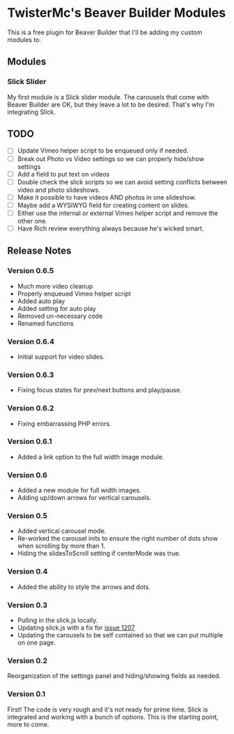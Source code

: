 # TwisterMc's Beaver Builder Modules

This is a free plugin for Beaver Builder that I'll be adding my custom modules to.

## Modules
### Slick Slider
My first module is a Slick slider module. The carousels that come with Beaver Builder are OK, but they leave a lot to be desired. That's why I'm integrating Slick.

## TODO
- [ ] Update Vimeo helper script to be enqueued only if needed.
- [ ] Break out Photo vs Video settings so we can properly hide/show settings
- [ ] Add a field to put text on videos
- [ ] Double check the slick scripts so we can avoid setting conflicts between video and photo slideshows.
- [ ] Make it possible to have videos AND photos in one slideshow.
- [ ] Maybe add a WYSIWYG field for creating content on slides.
- [ ] Either use the internal or external Vimeo helper script and remove the other one.
- [ ] Have Rich review everything always because he's wicked smart.

## Release Notes

### Version 0.6.5
* Much more video cleanup
* Properly enqueued Vimeo helper script
* Added auto play
* Added setting for auto play
* Removed un-necessary code
* Renamed functions

### Version 0.6.4
* Initial support for video slides.

### Version 0.6.3
* Fixing focus states for prev/next buttons and play/pause.

### Version 0.6.2
* Fixing embarrassing PHP errors.

### Version 0.6.1
* Added a link option to the full width image module.

### Version 0.6
* Added a new module for full width images.
* Adding up/down arrows for vertical carousels.

### Version 0.5
* Added vertical carousel mode.
* Re-worked the carousel inits to ensure the right number of dots show when scrolling by more than 1.
* Hiding the slidesToScroll setting if centerMode was true.

### Version 0.4
* Added the ability to style the arrows and dots.

### Version 0.3
* Pulling in the slick.js locally.
* Updating slick.js with a fix for [issue 1207](https://github.com/kenwheeler/slick/issues/1207)
* Updating the carousels to be self contained so that we can put multiple on one page.

### Version 0.2
Reorganization of the settings panel and hiding/showing fields as needed.

### Version 0.1
First! The code is very rough and it's not ready for prime time. Slick is integrated and working with a bunch of options. This is the starting point, more to come.
